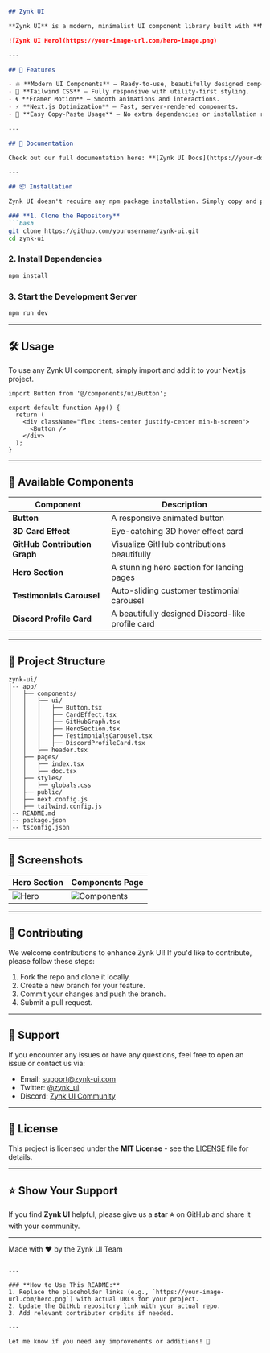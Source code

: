 
```md
## Zynk UI

**Zynk UI** is a modern, minimalist UI component library built with **Next.js**, **Tailwind CSS**, and **Framer Motion**, designed to help developers build stunning web applications effortlessly.

![Zynk UI Hero](https://your-image-url.com/hero-image.png)

---

## 🚀 Features

- 🔥 **Modern UI Components** – Ready-to-use, beautifully designed components.
- 🎨 **Tailwind CSS** – Fully responsive with utility-first styling.
- 🌀 **Framer Motion** – Smooth animations and interactions.
- ⚡ **Next.js Optimization** – Fast, server-rendered components.
- 📄 **Easy Copy-Paste Usage** – No extra dependencies or installation required.

---

## 📖 Documentation

Check out our full documentation here: **[Zynk UI Docs](https://your-docs-url.com)**

---

## 📦 Installation

Zynk UI doesn't require any npm package installation. Simply copy and paste components into your Next.js project.

### **1. Clone the Repository**
```bash
git clone https://github.com/yourusername/zynk-ui.git
cd zynk-ui
```

### **2. Install Dependencies**
```bash
npm install
```

### **3. Start the Development Server**
```bash
npm run dev
```

---

## 🛠 Usage

To use any Zynk UI component, simply import and add it to your Next.js project.

```tsx
import Button from '@/components/ui/Button';

export default function App() {
  return (
    <div className="flex items-center justify-center min-h-screen">
      <Button />
    </div>
  );
}
```

---

## 🧩 Available Components

| Component                 | Description                                    |
|---------------------------|------------------------------------------------|
| **Button**                 | A responsive animated button                   |
| **3D Card Effect**         | Eye-catching 3D hover effect card               |
| **GitHub Contribution Graph** | Visualize GitHub contributions beautifully   |
| **Hero Section**           | A stunning hero section for landing pages      |
| **Testimonials Carousel**  | Auto-sliding customer testimonial carousel      |
| **Discord Profile Card**   | A beautifully designed Discord-like profile card |

---

## 📂 Project Structure

```
zynk-ui/
│-- app/
│   ├── components/
│   │   ├── ui/
│   │   │   ├── Button.tsx
│   │   │   ├── CardEffect.tsx
│   │   │   ├── GitHubGraph.tsx
│   │   │   ├── HeroSection.tsx
│   │   │   ├── TestimonialsCarousel.tsx
│   │   │   ├── DiscordProfileCard.tsx
│   │   ├── header.tsx
│   ├── pages/
│   │   ├── index.tsx
│   │   ├── doc.tsx
│   ├── styles/
│   │   ├── globals.css
│   ├── public/
│   ├── next.config.js
│   ├── tailwind.config.js
│-- README.md
│-- package.json
│-- tsconfig.json
```

---

## 🌟 Screenshots

| Hero Section                                  | Components Page                                  |
|------------------------------------------------|--------------------------------------------------|
| ![Hero](https://your-image-url.com/hero.png)   | ![Components](https://your-image-url.com/docs.png) |

---

## 👥 Contributing

We welcome contributions to enhance Zynk UI! If you'd like to contribute, please follow these steps:

1. Fork the repo and clone it locally.
2. Create a new branch for your feature.
3. Commit your changes and push the branch.
4. Submit a pull request.

---

## 📧 Support

If you encounter any issues or have any questions, feel free to open an issue or contact us via:

- Email: support@zynk-ui.com
- Twitter: [@zynk_ui](https://twitter.com/zynk_ui)
- Discord: [Zynk UI Community](https://discord.gg/zynkui)

---

## 📜 License

This project is licensed under the **MIT License** - see the [LICENSE](LICENSE) file for details.

---

## ⭐ Show Your Support

If you find **Zynk UI** helpful, please give us a **star ⭐** on GitHub and share it with your community.

---

Made with ❤️ by the Zynk UI Team
```

---

### **How to Use This README:**
1. Replace the placeholder links (e.g., `https://your-image-url.com/hero.png`) with actual URLs for your project.
2. Update the GitHub repository link with your actual repo.
3. Add relevant contributor credits if needed.

---

Let me know if you need any improvements or additions! 🚀
